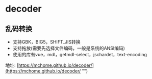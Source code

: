 # decoder

## 乱码转换
- 支持GBK，BIG5，SHIFT_JIS转换
- 支持拖放(需要先选择文件编码，一般是系统的ANSI编码)
- 使用的库有vue，mdl，getmdl-select，jschardet，text-encoding

地址: [https://mchome.github.io/decoder/](https://mchome.github.io/decoder/ "")